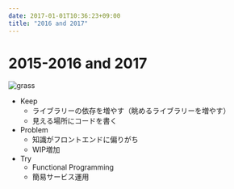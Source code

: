 ```yaml
---
date: 2017-01-01T10:36:23+09:00
title: "2016 and 2017"
---
```

# 2015-2016 and 2017

![grass](https://lh3.googleusercontent.com/P7SDmJ7tpprV1_hLEGjaDsQ2rUAs785NyeN-hyPgJYjuXGG3XO3BR-1zOA4REQXSa7bURWq2FsWSgzI5e_5jyVQcNA6FwZJmHWUAFhUV4kM8jSRYNlxRxR_6kyZOUndVS48hAlLsdrj3qcKTTKE4d9-3UTGbTQYgdsv6bZOWMXxbiRhSG_joIwW7yRmb7sZL2sGRWaDkuKGec5BHXVP8wx0pHCM7lBcyverDKujyp_7h1_GRTg7KSl4TCGR3CMbuEf4lV6b4jumN-Gztgyk4983zvFJeTax--VU1eAWLysi6cyizVk6_eINlbB42rxCCZ1aZi8WTndb1R0zR2E79tsZeQABfXk4n44uZO0UOPYNZJvHPtKpupW1w9UXkgECqDSFhyP1_ugkk4MPKKFCUHXxb9WrAxi9rJm318jtUYrkbVMyfSLf29EUkpyWPcrC9bRV0nNSzRTFJYqwJutsmAW_OWSLTsxZsVGCpsMHaLxT2WXlS1YhTVE_D2QpXhD4JSPoqv9G-5-tnoVKPsF6jfzkPoRiZLCPuMzWQvPUc0XeoufpM51DMJC6uHtcvNwIRa1xvO2zwrm5MB9Uw4Seget8bCbwXUWOIKxbLKu74zcNLyo02vwx02msAPsHqM995spjFnZ-9RmafHPqwFS7kJOUrAIym4246PbAJWy12SOI=w728-h187-no)

- Keep
  - ライブラリーの依存を増やす（眺めるライブラリーを増やす）
  - 見える場所にコードを書く
- Problem
  - 知識がフロントエンドに偏りがち
  - WIP増加
- Try
  - Functional Programming
  - 簡易サービス運用

